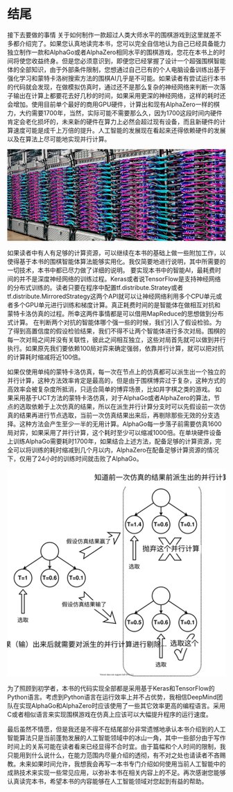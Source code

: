 # 结尾





接下去要做的事情 关于如何制作一款超过人类大师水平的围棋游戏到这里就差不多都介绍完了。如果您认真地读完本书，您可以完全自信地认为自己已经具备能力独立制作一款和AlphaGo或者AlphaZero相同水平的围棋游戏，您花在本书上的时间将使您收益终身。但是您必须意识到，即便您已经掌握了设计一个超强围棋智能体的全部知识，由于外部条件限制，您想通过自己已有的个人电脑设备训练出基于强化学习和蒙特卡洛树搜索方法的围棋AI几乎是不可能。如果读者有尝试运行本书的代码就会发现，在做模拟仿真时，通过还不是那么复杂的神经网络来判断一次落子输出在计算上都要花去好几秒的时间，如果采用更深的神经网络，这样的耗时还会增加。使用目前单个最好的商用GPU硬件，计算出和现有AlphaZero一样的棋力，大约需要1700年，当然，实际可能不需要那么久，因为1700这段时间内硬件肯定会老化损坏的，未来新的硬件在算力上必然会超过现有设备，而且新硬件的计算速度可能是成千上万倍的提升。人工智能的发展现在看起来还得依赖硬件的发展以及在算法上尽可能地实现并行计算。

![](.gitbook/assets/gpu-huo-tpu-cu-.png)

如果读者中有人有足够的计算资源，可以继续在本书的基础上做一些附加工作，以使得基于本书的围棋智能体算法能够实用化。我仅简要地进行说明，其中所需要的一切技术，本书中都已尽力做了详细的说明。 要实现本书中的智能AI，最耗费时间的并不是深度神经网络的训练过程。Keras或者说TensorFlow是支持神经网络的分布式训练的。读者只要在程序中配置tf.distribute.Stratey或者tf.distribute.MirroredStrategy这两个API就可以让神经网络利用多个CPU单元或者多个GPU单元进行训练和梯度计算。真正耗费时间的是智能体在做相互对抗和蒙特卡洛仿真的过程。所幸这两件事情都是可以借用MapReduce的思想做到分布式计算。 在判断两个对抗的智能体哪个强一些的时候，我们引入了假设检验。为了得到高置信度的假设检验结果，我们不得不让两个智能体进行多次对局。围棋的每一次对局之间并没有关联性，彼此之间相互独立，这些对局首先就可以做到并行执行。如果原先我们要依赖100局对弈来确定强弱，依靠并行计算，就可以把对抗的计算耗时缩减将近100倍。 

如果仅使用单纯的蒙特卡洛仿真，每一次在节点上的仿真都可以派生出一个独立的并行计算，这种方法效率肯定是最高的，但是由于围棋博弈过于复杂，这种方式的高效率会被复杂度所抵消，只适合简单的博弈场景，比如井字棋之类的游戏。 如果采用基于UCT方法的蒙特卡洛仿真，对于AlphaGo或者AlphaZero的算法，节点的选取依赖于上次仿真的结果，所以在派生并行计算分支时可以先假设前一次仿真的结果再进行节点选取，当前一次仿真结果出来后，再剔除那些无效的分支选择。这种方法会产生至少一半的无用计算。AlphaGo每一步落子前需要仿真1600局对弈，如果采用了并行计算，这个耗时至少可以缩减1000倍。在单块硬件设备上训练AlphaGo需要耗时1700年，如果结合上述方法，配备足够的计算资源，完全可以将训练的耗时缩减到几个月以内，AlphaZero在配备足够计算资源的情况下，仅用了24小时的训练时间就击败了AlphaGo。

![](.gitbook/assets/treep.svg)

为了照顾到初学者，本书的代码实现全部都是采用基于Keras和TensorFlow的Python语言。考虑到Python语言在运行效率上并不占优势，我相信DeepMind团队在实现AlphaGo和AlphaZero时应该使用了一些其它效率更高的编程语言。采用C或者相似语言来实现围棋游戏在仿真上应该可以大幅提升程序的运行速度。 

最后虽然不情愿，但是我还是不得不在结尾部分非常遗憾地承认本书介绍到的人工智能算法只是当前蓬勃发展的人工智能领域中的冰山一角，其中一些部分由于写作时间上的关系可能在读者看来已经显得不合时宜。由于篇幅和个人时间的限制，我只能用到什么说什么，在能力范围内尽量介绍的透彻，有不对之处也请读者不吝赐教。未来如果时间允许，我想我会再写一本书专门介绍如何使用当前人工智能中的成熟技术来实现一些常见应用，以弥补本书在相关内容上的不足。再次感谢您能够认真读完本书，希望本书的内容能够在人工智能领域对您起到有益的帮助。



